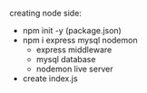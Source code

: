 creating node side:
- npm init -y (package.json)
- npm i express mysql nodemon
    - express middleware
    - mysql database
    - nodemon live server
- create index.js